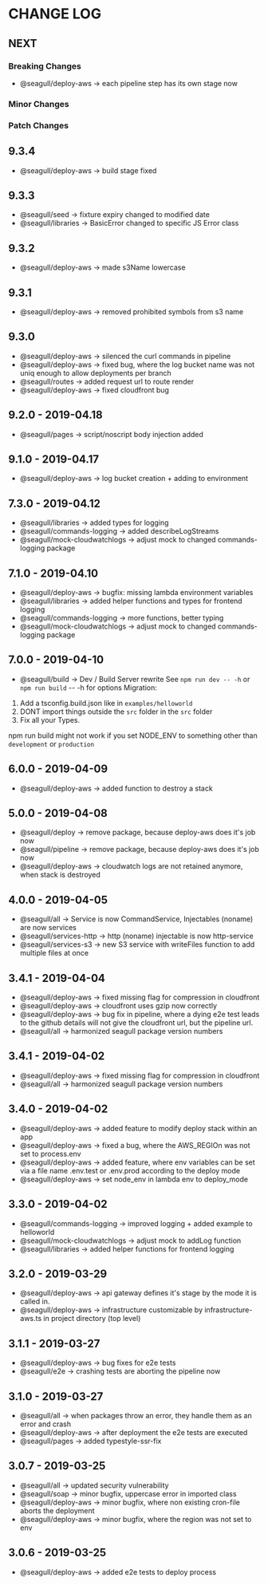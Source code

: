 # CHANGE LOG

## NEXT

### Breaking Changes

- @seagull/deploy-aws -> each pipeline step has its own stage now

### Minor Changes

### Patch Changes

## 9.3.4

- @seagull/deploy-aws -> build stage fixed

## 9.3.3

- @seagull/seed -> fixture expiry changed to modified date
- @seagull/libraries -> BasicError changed to specific JS Error class

## 9.3.2

- @seagull/deploy-aws -> made s3Name lowercase

## 9.3.1

- @seagull/deploy-aws -> removed prohibited symbols from s3 name

## 9.3.0

- @seagull/deploy-aws -> silenced the curl commands in pipeline
- @seagull/deploy-aws -> fixed bug, where the log bucket name was not uniq enough to allow deployments per branch
- @seagull/routes -> added request url to route render
- @seagull/deploy-aws -> fixed cloudfront bug

## 9.2.0 - 2019-04.18

- @seagull/pages -> script/noscript body injection added

## 9.1.0 - 2019-04.17

- @seagull/deploy-aws -> log bucket creation + adding to environment

## 7.3.0 - 2019-04.12

- @seagull/libraries -> added types for logging
- @seagull/commands-logging -> added describeLogStreams
- @seagull/mock-cloudwatchlogs -> adjust mock to changed commands-logging package

## 7.1.0 - 2019-04.10

- @seagull/deploy-aws -> bugfix: missing lambda environment variables
- @seagull/libraries -> added helper functions and types for frontend logging
- @seagull/commands-logging -> more functions, better typing
- @seagull/mock-cloudwatchlogs -> adjust mock to changed commands-logging package

## 7.0.0 - 2019-04-10

- @seagull/build -> Dev / Build Server rewrite
  See `npm run dev -- -h` or `npm run build` -- -h for options
  Migration:

1. Add a tsconfig.build.json like in `examples/helloworld`
2. DONT import things outside the `src` folder in the `src` folder
3. Fix all your Types.

npm run build might not work if you set NODE_ENV to something other than `development` or `production`

## 6.0.0 - 2019-04-09

- @seagull/deploy-aws -> added function to destroy a stack

## 5.0.0 - 2019-04-08

- @seagull/deploy -> remove package, because deploy-aws does it's job now
- @seagull/pipeline -> remove package, because deploy-aws does it's job now
- @seagull/deploy-aws -> cloudwatch logs are not retained anymore, when stack is destroyed

## 4.0.0 - 2019-04-05

- @seagull/all -> Service is now CommandService, Injectables (noname) are now services
- @seagull/services-http -> http (noname) injectable is now http-service
- @seagull/services-s3 -> new S3 service with writeFiles function to add multiple files at once

## 3.4.1 - 2019-04-04

- @seagull/deploy-aws -> fixed missing flag for compression in cloudfront
- @seagull/deploy-aws -> cloudfront uses gzip now correctly
- @seagull/deploy-aws -> bug fix in pipeline, where a dying e2e test leads to the github details will not give the cloudfront url, but the pipeline url.
- @seagull/all -> harmonized seagull package version numbers

## 3.4.1 - 2019-04-02

- @seagull/deploy-aws -> fixed missing flag for compression in cloudfront
- @seagull/all -> harmonized seagull package version numbers

## 3.4.0 - 2019-04-02

- @seagull/deploy-aws -> added feature to modify deploy stack within an app
- @seagull/deploy-aws -> fixed a bug, where the AWS_REGIOn was not set to process.env
- @seagull/deploy-aws -> added feature, where env variables can be set via a file name .env.test or .env.prod according to the deploy mode
- @seagull/deploy-aws -> set node_env in lambda env to deploy_mode

## 3.3.0 - 2019-04-02

- @seagull/commands-logging -> improved logging + added example to helloworld
- @seagull/mock-cloudwatchlogs -> adjust mock to addLog function
- @seagull/libraries -> added helper functions for frontend logging

## 3.2.0 - 2019-03-29

- @seagull/deploy-aws -> api gateway defines it's stage by the mode it is called in.
- @seagull/deploy-aws -> infrastructure customizable by infrastructure-aws.ts in project directory (top level)

## 3.1.1 - 2019-03-27

- @seagull/deploy-aws -> bug fixes for e2e tests
- @seagull/e2e -> crashing tests are aborting the pipeline now

## 3.1.0 - 2019-03-27

- @seagull/all -> when packages throw an error, they handle them as an error and crash
- @seagull/deploy-aws -> after deployment the e2e tests are executed
- @seagull/pages -> added typestyle-ssr-fix

## 3.0.7 - 2019-03-25

- @seagull/all -> updated security vulnerability
- @seagull/soap -> minor bugfix, uppercase error in imported class
- @seagull/deploy-aws -> minor bugfix, where non existing cron-file aborts the deployment
- @seagull/deploy-aws -> minor bugfix, where the region was not set to env

## 3.0.6 - 2019-03-25

- @seagull/deploy-aws -> added e2e tests to deploy process
